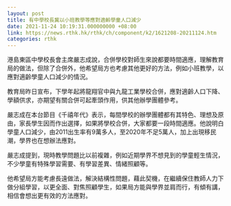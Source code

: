 ```yaml
---
layout: post
title: 有中學校長冀以小班教學等應對適齡學童人口減少
date: 2021-11-24 10:19:31.000000000 +08:00
link: https://news.rthk.hk/rthk/ch/component/k2/1621208-20211124.htm
categories: rthk
---
```


港島東區中學校長會主席嚴志成說，合併學校對師生來說都要時間適應，理解教育局的做法，但除了合併外，他希望局方也考慮其他更好的方法，例如小班教學，以應對適齡學童人口減少的情況。

教育局昨日宣布，下學年起將龍翔官中與九龍工業學校合併，應對適齡人口下降、學額供求，亦期望有關合併可起牽頭作用，供其他辦學團體參考。

嚴志成在本台節目《千禧年代》表示，每間學校的辦學團體都有其特色、理想及原由，家長學生因而作出選擇，如果將學校合併，大家都要一段時間適應。他說明白學童人口減少，由2011出生率有9萬多人，至2020年不足5萬人，加上出現移民潮，學界也在想辦法應對。

嚴志成提到，現時教學問題比以前複雜，例如近期學界不想見到的學童輕生情況，不少學童有特殊學習需要、有學習差異、情緒照顧等。

他希望局方能考慮長遠做法，解決結構性問題，藉此契機，在繼續保住教師人力下做分組學習，以更全面、對焦照顧學生，如果局方能與學界並肩而行，有傾有講，相信會想出更有效的方法應對。
